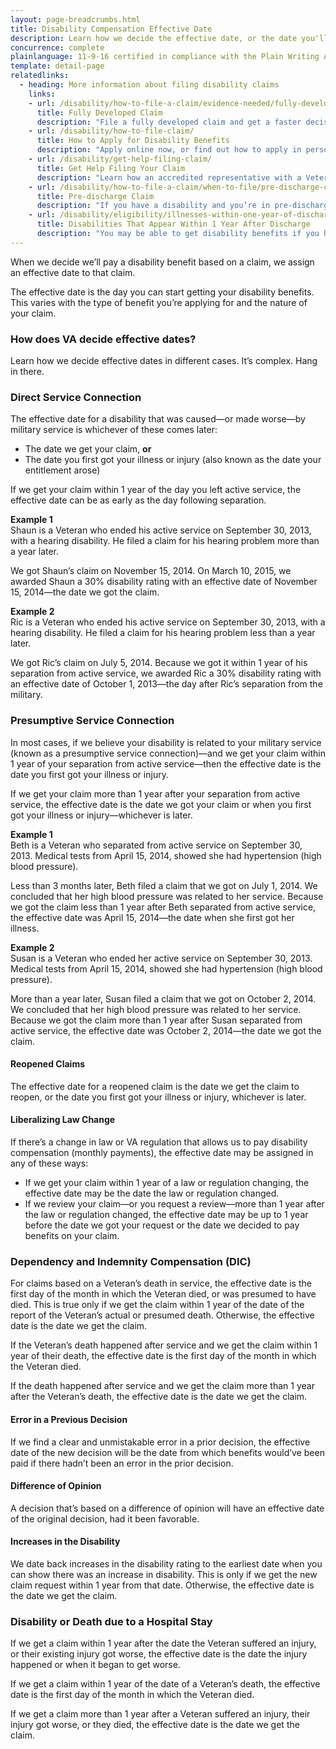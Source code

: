 ```yaml
---
layout: page-breadcrumbs.html
title: Disability Compensation Effective Date
description: Learn how we decide the effective date, or the date you'll start getting VA disability compensation (sometimes called "VA disability back pay").
concurrence: complete
plainlanguage: 11-9-16 certified in compliance with the Plain Writing Act
template: detail-page
relatedlinks: 
  - heading: More information about filing disability claims
    links:
    - url: /disability/how-to-file-a-claim/evidence-needed/fully-developed-claims/
      title: Fully Developed Claim
      description: "File a fully developed claim and get a faster decision on your disability benefits claim."
    - url: /disability/how-to-file-claim/
      title: How to Apply for Disability Benefits
      description: "Apply online now, or find out how to apply in person, by mail, or with the help of a trained professional."
    - url: /disability/get-help-filing-claim/
      title: Get Help Filing Your Claim
      description: "Learn how an accredited representative with a Veterans Service Organization can help you file a disability claim."
    - url: /disability/how-to-file-a-claim/when-to-file/pre-discharge-claim/
      title: Pre-discharge Claim
      description: "If you have a disability and you’re in pre-discharge status right now, you can file a pre-discharge disability claim 180 to 90 days before you leave the military."
    - url: /disability/eligibility/illnesses-within-one-year-of-discharge/
      title: Disabilities That Appear Within 1 Year After Discharge
      description: "You may be able to get disability benefits if you have an illness that started within a year after you were discharged from service."
---
```


<div class="va-introtext">

When we decide we’ll pay a disability benefit based on a claim, we assign an effective date to that claim.

The effective date is the day you can start getting your disability benefits. This varies with the type of benefit you’re applying for and the nature of your claim.

</div>

<div class="call-out usa-content" markdown="1">

### How does VA decide effective dates?

Learn how we decide effective dates in different cases. It’s complex. Hang in there.

</div>

### Direct Service Connection

The effective date for a disability that was caused—or made worse—by military service is whichever of these comes later:

-	The date we get your claim,
**or**
-	The date you first got your illness or injury (also known as the date your entitlement arose)

If we get your claim within 1 year of the day you left active service, the effective date can be as early as the day following separation.

**Example 1**<br>
Shaun is a Veteran who ended his active service on September 30, 2013, with a hearing disability. He filed a claim for his hearing problem more than a year later.

We got Shaun’s claim on November 15, 2014. On March 10, 2015, we awarded Shaun a 30% disability rating with an effective date of November 15, 2014—the date we got the claim.

**Example 2**<br>
Ric is a Veteran who ended his active service on September 30, 2013, with a hearing disability. He filed a claim for his hearing problem less than a year later.

We got Ric’s claim on July 5, 2014. Because we got it within 1 year of his separation from active service, we awarded Ric a 30% disability rating with an effective date of October 1, 2013—the day after Ric’s separation from the military.


### Presumptive Service Connection

In most cases, if we believe your disability is related to your military service (known as a presumptive service connection)—and we get your claim within 1 year of your separation from active service—then the effective date is the date you first got your illness or injury.

If we get your claim more than 1 year after your separation from active service, the effective date is the date we got your claim or when you first got your illness or injury—whichever is later.

**Example 1**<br>
Beth is a Veteran who separated from active service on September 30, 2013. Medical tests from April 15, 2014, showed she had hypertension (high blood pressure).

Less than 3 months later, Beth filed a claim that we got on July 1, 2014. We concluded that her high blood pressure was related to her service. Because we got the claim less than 1 year after Beth separated from active service, the effective date was April 15, 2014—the date when she first got her illness.

**Example 2**<br>
Susan is a Veteran who ended her active service on September 30, 2013. Medical tests from April 15, 2014, showed she had hypertension (high blood pressure).

More than a year later, Susan filed a claim that we got on October 2, 2014. We concluded that her high blood pressure was related to her service. Because we got the claim more than 1 year after Susan separated from active service, the effective date was October 2, 2014—the date we got the claim.

#### Reopened Claims

The effective date for a reopened claim is the date we get the claim to reopen, or the date you first got your illness or injury, whichever is later.

#### Liberalizing Law Change

If there’s a change in law or VA regulation that allows us to pay disability compensation (monthly payments), the effective date may be assigned in any of these ways:

-	If we get your claim within 1 year of a law or regulation changing, the effective date may be the date the law or regulation changed.
-	If we review your claim—or you request a review—more than 1 year after the law or regulation changed, the effective date may be up to 1 year before the date we got your request or the date we decided to pay benefits on your claim.


### Dependency and Indemnity Compensation (DIC)

For claims based on a Veteran’s death in service, the effective date is the first day of the month in which the Veteran died, or was presumed to have died. This is true only if we get the claim within 1 year of the date of the report of the Veteran’s actual or presumed death. Otherwise, the effective date is the date we get the claim.

If the Veteran’s death happened after service and we get the claim within 1 year of their death, the effective date is the first day of the month in which the Veteran died.

If the death happened after service and we get the claim more than 1 year after the Veteran’s death, the effective date is the date we get the claim.

#### Error in a Previous Decision

If we find a clear and unmistakable error in a prior decision, the effective date of the new decision will be the date from which benefits would’ve been paid if there hadn’t been an error in the prior decision.

#### Difference of Opinion

A decision that’s based on a difference of opinion will have an effective date of the original decision, had it been favorable.

#### Increases in the Disability

We date back increases in the disability rating to the earliest date when you can show there was an increase in disability. This is only if we get the new claim request within 1 year from that date. Otherwise, the effective date is the date we get the claim.

### Disability or Death due to a Hospital Stay

If we get a claim within 1 year after the date the Veteran suffered an injury, or their existing injury got worse, the effective date is the date the injury happened or when it began to get worse.

If we get a claim within 1 year of the date of a Veteran’s death, the effective date is the first day of the month in which the Veteran died.

If we get a claim more than 1 year after a Veteran suffered an injury, their injury got worse, or they died, the effective date is the date we get the claim.
